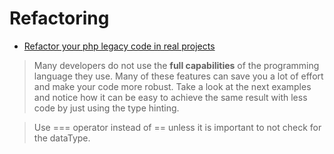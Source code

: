 # Refactoring

- [Refactor your php legacy code in real projects](https://hackernoon.com/refactor-your-php-legacy-code-real-projects-examples-da9edf03ff4b)

> Many developers do not use the **full capabilities** of the programming language they use. Many of these features can save you a lot of effort and make your code more robust. Take a look at the next examples and notice how it can be easy to achieve the same result with less code by just using the type hinting.

> Use === operator instead of == unless it is important to not check for the dataType.
